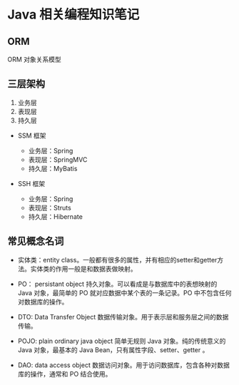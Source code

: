 # Java 相关编程知识笔记

## ORM

ORM 对象关系模型

## 三层架构

1. 业务层
2. 表现层
3. 持久层

* SSM 框架
  * 业务层：Spring
  * 表现层：SpringMVC
  * 持久层：MyBatis

* SSH 框架
  * 业务层：Spring
  * 表现层：Struts
  * 持久层：Hibernate

## 常见概念名词

* 实体类：entity class。一般都有很多的属性，并有相应的setter和getter方法。实体类的作用一般是和数据表做映射。

* PO： persistant object 持久对象。可以看成是与数据库中的表想映射的 Java 对象，最简单的 PO 就对应数据中某个表的一条记录。PO 中不包含任何对数据库的操作。

* DTO: Data Transfer Object 数据传输对象。用于表示层和服务层之间的数据传输。

* POJO: plain ordinary java object 简单无规则 Java 对象。纯的传统意义的 Java 对象，最基本的 Java Bean，只有属性字段、setter、getter 。

* DAO: data access object 数据访问对象。用于访问数据库，包含各种对数据库的操作，通常和 PO 结合使用。